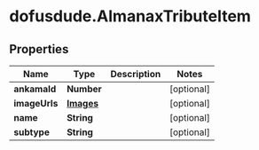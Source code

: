 # dofusdude.AlmanaxTributeItem

## Properties

Name | Type | Description | Notes
------------ | ------------- | ------------- | -------------
**ankamaId** | **Number** |  | [optional] 
**imageUrls** | [**Images**](Images.md) |  | [optional] 
**name** | **String** |  | [optional] 
**subtype** | **String** |  | [optional] 


